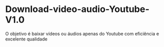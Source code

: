 # Download-video-audio-Youtube-V1.0
O objetivo é baixar vídeos ou áudios apenas do Youtube com eficiência e excelente qualidade
